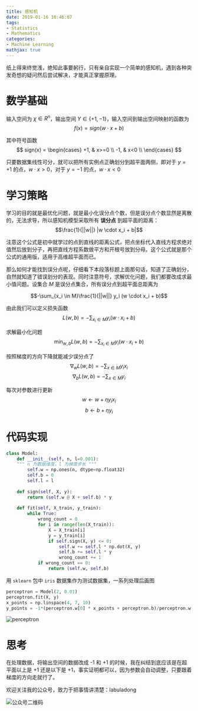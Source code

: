 ```yaml
---
title: 感知机
date: 2019-01-16 10:46:07
tags:
- Statistics
- Mathematics
categories:
- Machine Learning
mathjax: true
---
```


纸上得来终觉浅，绝知此事要躬行，只有亲自实现一个简单的感知机，遇到各种突发奇想的疑问然后尝试解决，才能真正掌握原理。
<!-- more -->

# 数学基础
输入空间为 $\chi \in R^n$，输出空间 $\Upsilon \in \{+1,-1\}$，输入空间到输出空间映射的函数为
$$f(x) = sign(w \cdot x + b)$$

其中符号函数
$$ sign(x) = 
\begin{cases}
+1, & x>=0 \\
-1, & x<0 \\
\end{cases} $$

只要数据集线性可分，就可以把所有实例点正确划分到超平面两侧，即对于 $y = +1$ 的点，$w \cdot x > 0$，对于 $y = -1$ 的点，$w \cdot x < 0$

# 学习策略
学习的目的就是最优化问题，就是最小化误分点个数，但是误分点个数显然是离散的，无法求导，所以感知机模型采取所有 **误分点** 到超平面的距离：
$$\frac{1}{||w||} |w \cdot x_i + b|$$

注意这个公式是初中就学过的点到直线的距离公式，把点坐标代入直线方程求绝对值然后放到分子，再把直线方程系数做平方和开根号放到分母。这个公式就是那个公式的通用版，适用于高维超平面而已。

那么如何才能找到误分点呢，仔细看下本段落标题上面那句话，知道了正确划分，自然就知道了错误划分的表现。同时注意符号，求解优化问题，我们都要改成求最小值问题。设集合 $M$ 是误分点集合，所有误分点到超平面总距离为

$$-\sum_{x_i \in M}\frac{1}{||w||} y_i (w \cdot x_i + b)$$

由此我们可以定义损失函数
$$L(w, b) = -\sum_{x_i \in M} y_i (w \cdot x_i + b)$$

求解最小化问题
$$\min_{w,b} L(w, b) = -\sum_{x_i \in M} y_i (w \cdot x_i + b)$$

按照梯度的方向下降就能减少误分点了
$$\nabla_w L(w, b) = -\sum_{x \in M} y_ix_i$$
$$\nabla_b L(w, b) = -\sum_{x \in M} y_i$$

每次对参数进行更新
$$w \leftarrow w + \eta y_i x_i$$
$$b \leftarrow b + \eta y_i$$

# 代码实现
```python
class Model:
    def __init__(self, n, l=0.001):
    """ n 为数据维度，l 为梯度步长 """
        self.w = np.ones(n, dtype=np.float32)
        self.b = 0
        self.l = l
        
    def sign(self, X, y):
        return (self.w @ X + self.b) * y
        
    def fit(self, X_train, y_train):
        while True:
            wrong_count = 0
            for i in range(len(X_train)):
                X = X_train[i]
                y = y_train[i]
                if self.sign(X, y) <= 0:
                    self.w += self.l * np.dot(X, y)
                    self.b += self.l * y
                    wrong_count += 1
            if wrong_count == 0:
                return (self.w, self.b)
```

用 `sklearn` 包中 `iris` 数据集作为测试数据集，一系列处理后画图
```python
perceptron = Model(2, 0.01)
perceptron.fit(X, y)
x_points = np.linspace(4, 7, 10)
y_points = -1*(perceptron.w[0] * x_points + perceptron.b)/perceptron.w[1]
```
![perceptron](https://github.com/fudonglai/merge_reponsitories/blob/master/perceptron.png?raw=true)

# 思考
在处理数据，将输出空间的数据改成 -1 和 +1 的时候，我在纠结到底应该是在超平面以上是 +1 还是以下是 +1，事实证明都可以，因为参数会自动调整，只要跟着梯度的方向走就行了。



欢迎关注我的公众号，致力于把事情讲清楚：labuladong

![公众号二维码](https://mmbiz.qpic.cn/mmbiz_png/map09icNxZ4k1unaMOseLDCmx5DJDLmfic3TOYvCgzQFlbSLH12nGbxuAwShrERfLV5k70dLPjUCwVNmUjzQib9dQ/640?wx_fmt=png&tp=webp&wxfrom=5&wx_lazy=1&wx_co=1)